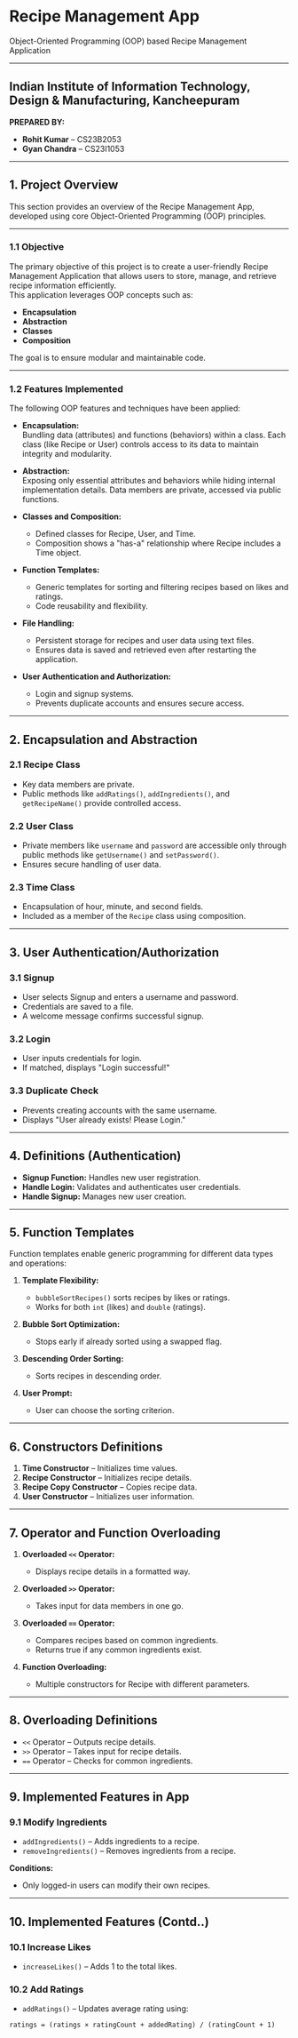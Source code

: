 # Recipe Management App
Object-Oriented Programming (OOP) based Recipe Management Application

---

## Indian Institute of Information Technology, Design & Manufacturing, Kancheepuram  
**PREPARED BY:**  
- **Rohit Kumar** – CS23B2053  
- **Gyan Chandra** – CS23I1053  

---

## 1. Project Overview
This section provides an overview of the Recipe Management App, developed using core Object-Oriented Programming (OOP) principles.

---

### 1.1 Objective
The primary objective of this project is to create a user-friendly Recipe Management Application that allows users to store, manage, and retrieve recipe information efficiently.  
This application leverages OOP concepts such as:
- **Encapsulation**  
- **Abstraction**  
- **Classes**  
- **Composition**  

The goal is to ensure modular and maintainable code.

---

### 1.2 Features Implemented
The following OOP features and techniques have been applied:

- **Encapsulation:**  
   Bundling data (attributes) and functions (behaviors) within a class. Each class (like Recipe or User) controls access to its data to maintain integrity and modularity.

- **Abstraction:**  
   Exposing only essential attributes and behaviors while hiding internal implementation details. Data members are private, accessed via public functions.

- **Classes and Composition:**  
   - Defined classes for Recipe, User, and Time.  
   - Composition shows a "has-a" relationship where Recipe includes a Time object.  

- **Function Templates:**  
   - Generic templates for sorting and filtering recipes based on likes and ratings.  
   - Code reusability and flexibility.  

- **File Handling:**  
   - Persistent storage for recipes and user data using text files.  
   - Ensures data is saved and retrieved even after restarting the application.  

- **User Authentication and Authorization:**  
   - Login and signup systems.  
   - Prevents duplicate accounts and ensures secure access.  

---

## 2. Encapsulation and Abstraction
### 2.1 **Recipe Class**  
- Key data members are private.  
- Public methods like `addRatings()`, `addIngredients()`, and `getRecipeName()` provide controlled access.  

### 2.2 **User Class**  
- Private members like `username` and `password` are accessible only through public methods like `getUsername()` and `setPassword()`.  
- Ensures secure handling of user data.  

### 2.3 **Time Class**  
- Encapsulation of hour, minute, and second fields.  
- Included as a member of the `Recipe` class using composition.  

---

## 3. User Authentication/Authorization
### 3.1 **Signup**
- User selects Signup and enters a username and password.  
- Credentials are saved to a file.  
- A welcome message confirms successful signup.  

### 3.2 **Login**
- User inputs credentials for login.  
- If matched, displays "Login successful!"  

### 3.3 **Duplicate Check**
- Prevents creating accounts with the same username.  
- Displays "User already exists! Please Login."  

---

## 4. Definitions (Authentication)
- **Signup Function:** Handles new user registration.  
- **Handle Login:** Validates and authenticates user credentials.  
- **Handle Signup:** Manages new user creation.  

---

## 5. Function Templates
Function templates enable generic programming for different data types and operations:  

1. **Template Flexibility:**  
   - `bubbleSortRecipes()` sorts recipes by likes or ratings.  
   - Works for both `int` (likes) and `double` (ratings).  

2. **Bubble Sort Optimization:**  
   - Stops early if already sorted using a swapped flag.  

3. **Descending Order Sorting:**  
   - Sorts recipes in descending order.  

4. **User Prompt:**  
   - User can choose the sorting criterion.  

---

## 6. Constructors Definitions
1. **Time Constructor** – Initializes time values.  
2. **Recipe Constructor** – Initializes recipe details.  
3. **Recipe Copy Constructor** – Copies recipe data.  
4. **User Constructor** – Initializes user information.  

---

## 7. Operator and Function Overloading
1. **Overloaded `<<` Operator:**  
   - Displays recipe details in a formatted way.  

2. **Overloaded `>>` Operator:**  
   - Takes input for data members in one go.  

3. **Overloaded `==` Operator:**  
   - Compares recipes based on common ingredients.  
   - Returns true if any common ingredients exist.  

4. **Function Overloading:**  
   - Multiple constructors for Recipe with different parameters.  

---

## 8. Overloading Definitions
- `<<` Operator – Outputs recipe details.  
- `>>` Operator – Takes input for recipe details.  
- `==` Operator – Checks for common ingredients.  

---

## 9. Implemented Features in App
### 9.1 **Modify Ingredients**
- `addIngredients()` – Adds ingredients to a recipe.  
- `removeIngredients()` – Removes ingredients from a recipe.  

**Conditions:**  
- Only logged-in users can modify their own recipes.  

---

## 10. Implemented Features (Contd..)
### 10.1 **Increase Likes**
- `increaseLikes()` – Adds 1 to the total likes.  

### 10.2 **Add Ratings**
- `addRatings()` – Updates average rating using:  
```text
ratings = (ratings × ratingCount + addedRating) / (ratingCount + 1)
